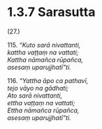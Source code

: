# 1.3.7 Sarasutta

(27.)

115\. _“Kuto sarā nivattanti,_  
_kattha vaṭṭaṃ na vattati;_  
_Kattha nāmañca rūpañca,_  
_asesaṃ uparujjhatī”ti._  

116\. _“Yattha āpo ca pathavī,_  
_tejo vāyo na gādhati;_  
_Ato sarā nivattanti,_  
_ettha vaṭṭaṃ na vattati;_  
_Ettha nāmañca rūpañca,_  
_asesaṃ uparujjhatī”ti._
